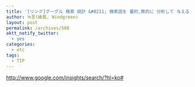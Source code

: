 ```yaml
---
title: '[リンク]グーグル 検索 統計 &#8211; 検索語を 量的,質的に 分析して 与える サービス'
author: 녹풍(綠風, Windgreen)
layout: post
permalink: /archives/508
aktt_notify_twitter:
  - yes
categories:
  - etc
tags:
  - TIP
---
```

<a href="http://www.google.com/insights/search/?hl=ko" target="_blank">http://www.google.com/insights/search/?hl=ko#</a>